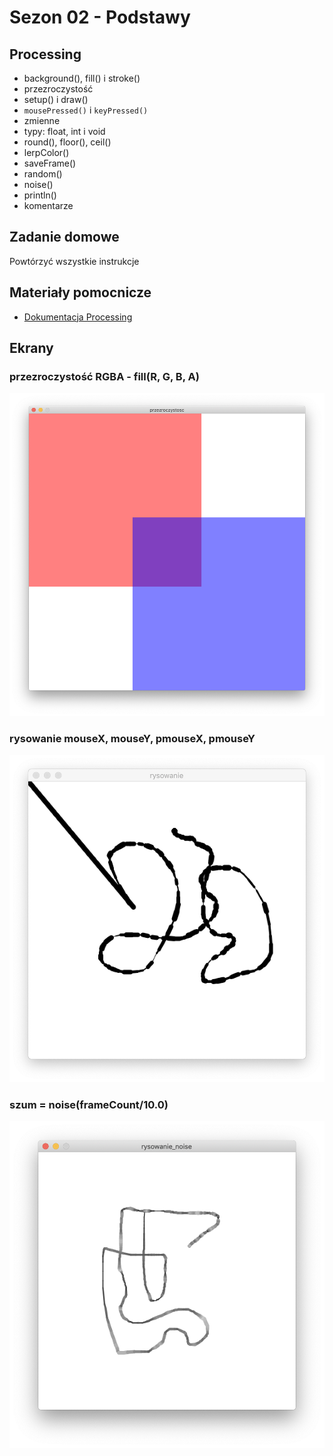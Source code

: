 # Sezon 02 - Podstawy

## Processing
- background(), fill() i stroke()
- przezroczystość
- setup() i draw()
- `mousePressed()` i `keyPressed()`
- zmienne
- typy: float, int i void
- round(), floor(), ceil()
- lerpColor()
- saveFrame()
- random()
- noise()
- println()
- komentarze

## Zadanie domowe
Powtórzyć wszystkie instrukcje

## Materiały pomocnicze
- [Dokumentacja Processing](https://processing.org/reference)

## Ekrany
### przezroczystość RGBA - fill(R, G, B, A)
![](przezroczystosc.png)
### rysowanie mouseX, mouseY, pmouseX, pmouseY
![](rysowanie.png)
### szum = noise(frameCount/10.0)
![](rysowanie_noise.png)

